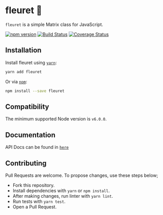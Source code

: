 # fleuret 🤺

`fleuret` is a simple Matrix class for JavaScript.

[![npm version](https://badge.fury.io/js/fleuret.svg)](https://www.npmjs.com/package/fleuret)
[![Build Status](https://travis-ci.com/onurtemizkan/fleuret.svg?token=ePsbwFqUWWxFFqAzXqqt&branch=master)](https://travis-ci.com/onurtemizkan/fleuret)
[![Coverage Status](https://coveralls.io/repos/github/onurtemizkan/fleuret/badge.svg?branch=master)](https://coveralls.io/github/onurtemizkan/fleuret?branch=master)

## Installation

Install fleuret using [`yarn`](https://yarnpkg.com/en/package/fleuret):

```bash
yarn add fleuret
```

Or via [`npm`](https://www.npmjs.com/):

```bash
npm install --save fleuret
```

## Compatibility

The minimum supported Node version is `v6.0.0`.

## Documentation

API Docs can be found in [`here`](https://onurtemizkan.github.io/fleuret/DOCUMENTATION)

## Contributing
Pull Requests are welcome. To propose changes, use these steps below;

- Fork this repository.
- Install dependencies with `yarn` or `npm install`.
- After making changes, run linter with `yarn lint`.
- Run tests with `yarn test`.
- Open a Pull Request.
